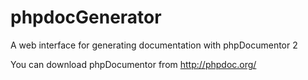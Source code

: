 # phpdocGenerator
A web interface for generating documentation with phpDocumentor 2

You can download phpDocumentor from http://phpdoc.org/
